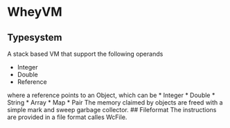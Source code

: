 # WheyVM
## Typesystem
A stack based VM that support the following operands
  * Integer
  * Double 
  * Reference
<a/>
where a reference points to an Object, which can be 
  * Integer 
  * Double 
  * String 
  * Array 
  * Map 
  * Pair 
<a/>
The memory claimed by objects are freed with a simple mark and sweep garbage collector. 
## Fileformat
The instructions are provided in a file format calles WcFile. 
